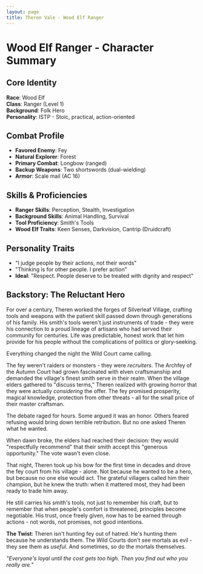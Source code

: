 ```yaml
---
layout: page
title: Theren Vale - Wood Elf Ranger
---
```


# Wood Elf Ranger - Character Summary

## Core Identity
**Race**: Wood Elf  
**Class**: Ranger (Level 1)  
**Background**: Folk Hero  
**Personality**: ISTP - Stoic, practical, action-oriented  

## Combat Profile
- **Favored Enemy**: Fey
- **Natural Explorer**: Forest
- **Primary Combat**: Longbow (ranged)
- **Backup Weapons**: Two shortswords (dual-wielding)
- **Armor**: Scale mail (AC 16)

## Skills & Proficiencies
- **Ranger Skills**: Perception, Stealth, Investigation
- **Background Skills**: Animal Handling, Survival  
- **Tool Proficiency**: Smith's Tools
- **Wood Elf Traits**: Keen Senses, Darkvision, Cantrip (Druidcraft)

## Personality Traits
- "I judge people by their actions, not their words"
- "Thinking is for other people. I prefer action"
- **Ideal**: "Respect. People deserve to be treated with dignity and respect"

## Backstory: The Reluctant Hero

For over a century, Theren worked the forges of Silverleaf Village, crafting tools and weapons with the patient skill passed down through generations of his family. His smith's tools weren't just instruments of trade - they were his connection to a proud lineage of artisans who had served their community for centuries. Life was predictable, honest work that let him provide for his people without the complications of politics or glory-seeking.

Everything changed the night the Wild Court came calling.

The fey weren't raiders or monsters - they were *recruiters*. The Archfey of the Autumn Court had grown fascinated with elven craftsmanship and demanded the village's finest smith serve in their realm. When the village elders gathered to "discuss terms," Theren realized with growing horror that they were actually *considering* the offer. The fey promised prosperity, magical knowledge, protection from other threats - all for the small price of their master craftsman.

The debate raged for hours. Some argued it was an honor. Others feared refusing would bring down terrible retribution. But no one asked Theren what he wanted.

When dawn broke, the elders had reached their decision: they would "respectfully recommend" that their smith accept this "generous opportunity." The vote wasn't even close.

That night, Theren took up his bow for the first time in decades and drove the fey court from his village - alone. Not because he wanted to be a hero, but because no one else would act. The grateful villagers called him their champion, but he knew the truth: when it mattered most, they had been ready to trade him away.

He still carries his smith's tools, not just to remember his craft, but to remember that when people's comfort is threatened, principles become negotiable. His trust, once freely given, now has to be earned through actions - not words, not promises, not good intentions.

**The Twist**: Theren isn't hunting fey out of hatred. He's hunting them because he understands them. The Wild Courts don't see mortals as evil - they see them as *useful*. And sometimes, so do the mortals themselves.

*"Everyone's loyal until the cost gets too high. Then you find out who you really are."*